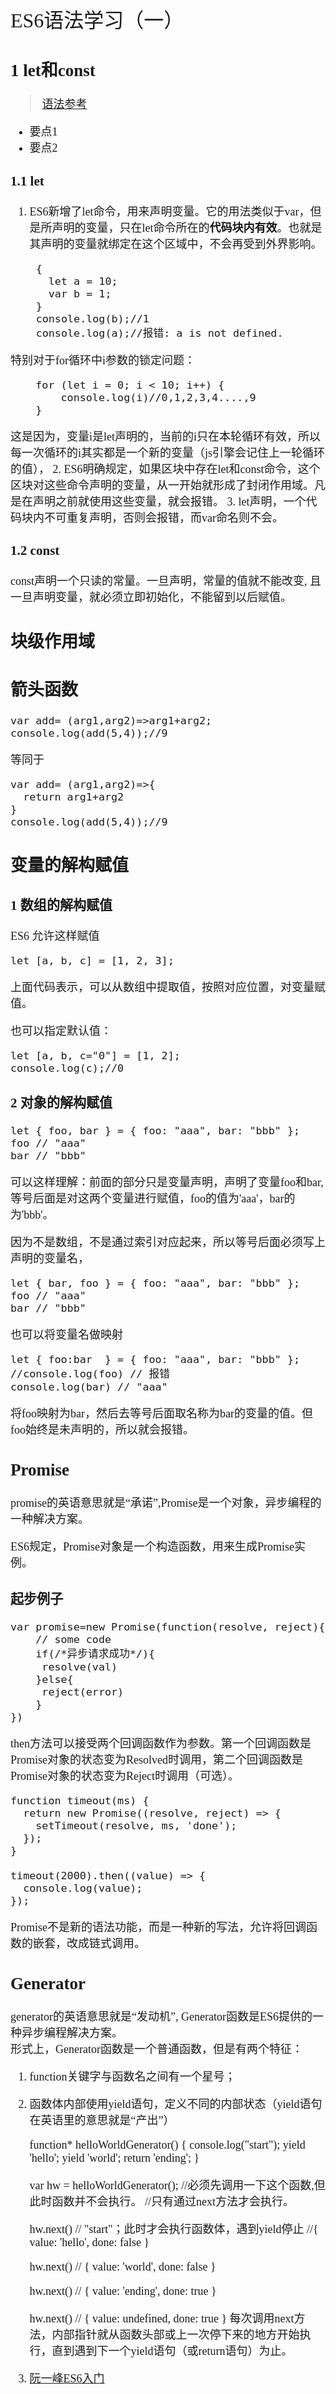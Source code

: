 <font face="微软雅黑" size="4" >
<font size="6">ES6语法学习（一）</font>


## 1 let和const

>[语法参考](http://en.wikipedia.org/wiki/Cascading_Style_Sheets#Syntax)

- 要点1
- 要点2

### 1.1  let
1. ES6新增了let命令，用来声明变量。它的用法类似于var，但是所声明的变量，只在let命令所在的**代码块内有效**。也就是其声明的变量就绑定在这个区域中，不会再受到外界影响。

		{
		  let a = 10;
		  var b = 1;
		}
		console.log(b);//1
		console.log(a);//报错: a is not defined.
特别对于for循环中i参数的锁定问题：

		for (let i = 0; i < 10; i++) {
			console.log(i)//0,1,2,3,4....,9
		}
这是因为，变量i是let声明的，当前的i只在本轮循环有效，所以每一次循环的i其实都是一个新的变量（js引擎会记住上一轮循环的值），
2. ES6明确规定，如果区块中存在let和const命令，这个区块对这些命令声明的变量，从一开始就形成了封闭作用域。凡是在声明之前就使用这些变量，就会报错。
3. let声明，一个代码块内不可重复声明，否则会报错，而var命名则不会。
### 1.2 const
const声明一个只读的常量。一旦声明，常量的值就不能改变, 且一旦声明变量，就必须立即初始化，不能留到以后赋值。
## 块级作用域

## 箭头函数  

	var add= (arg1,arg2)=>arg1+arg2;
	console.log(add(5,4));//9
	
等同于
	
	var add= (arg1,arg2)=>{
	  return arg1+arg2
	}
	console.log(add(5,4));//9

## 变量的解构赋值

### 1 数组的解构赋值

ES6 允许这样赋值

	let [a, b, c] = [1, 2, 3];
上面代码表示，可以从数组中提取值，按照对应位置，对变量赋值。

也可以指定默认值：

	let [a, b, c="0"] = [1, 2];
	console.log(c);//0

### 2 对象的解构赋值

	let { foo, bar } = { foo: "aaa", bar: "bbb" };
	foo // "aaa"
	bar // "bbb"
可以这样理解：前面的部分只是变量声明，声明了变量foo和bar, 等号后面是对这两个变量进行赋值，foo的值为'aaa'，bar的为'bbb'。  

因为不是数组，不是通过索引对应起来，所以等号后面必须写上声明的变量名，

	let { bar, foo } = { foo: "aaa", bar: "bbb" };
	foo // "aaa"
	bar // "bbb"
也可以将变量名做映射

	let { foo:bar  } = { foo: "aaa", bar: "bbb" };
	//console.log(foo) // 报错
	console.log(bar) // "aaa"
将foo映射为bar，然后去等号后面取名称为bar的变量的值。但foo始终是未声明的，所以就会报错。
## Promise  
promise的英语意思就是“承诺”,Promise是一个对象，异步编程的一种解决方案。

ES6规定，Promise对象是一个构造函数，用来生成Promise实例。
### 起步例子  

	var promise=new Promise(function(resolve, reject){
		// some code
		if(/*异步请求成功*/){
	     resolve(val)
		}else{
	     reject(error)
		}
	})
then方法可以接受两个回调函数作为参数。第一个回调函数是Promise对象的状态变为Resolved时调用，第二个回调函数是Promise对象的状态变为Reject时调用（可选）。

	function timeout(ms) {
	  return new Promise((resolve, reject) => {
	    setTimeout(resolve, ms, 'done');
	  });
	}
	
	timeout(2000).then((value) => {
	  console.log(value);
	});
Promise不是新的语法功能，而是一种新的写法，允许将回调函数的嵌套，改成链式调用。

## Generator 
generator的英语意思就是“发动机”, Generator函数是ES6提供的一种异步编程解决方案。  
形式上，Generator函数是一个普通函数，但是有两个特征：  
1. function关键字与函数名之间有一个星号；  
2. 函数体内部使用yield语句，定义不同的内部状态（yield语句在英语里的意思就是“产出”）

	function* helloWorldGenerator() {
      console.log("start");
	  yield 'hello';
	  yield 'world';
	  return 'ending';
	}
	
	var hw = helloWorldGenerator();
    //必须先调用一下这个函数,但此时函数并不会执行。
    //只有通过next方法才会执行。

	hw.next()
	// "start"；此时才会执行函数体，遇到yield停止
    //{ value: 'hello', done: false }
	
	hw.next()
	// { value: 'world', done: false }
	
	hw.next()
	// { value: 'ending', done: true }
	
	hw.next()
	// { value: undefined, done: true }
每次调用next方法，内部指针就从函数头部或上一次停下来的地方开始执行，直到遇到下一个yield语句（或return语句）为止。


1. [阮一峰ES6入门](http://es6.ruanyifeng.com/)


